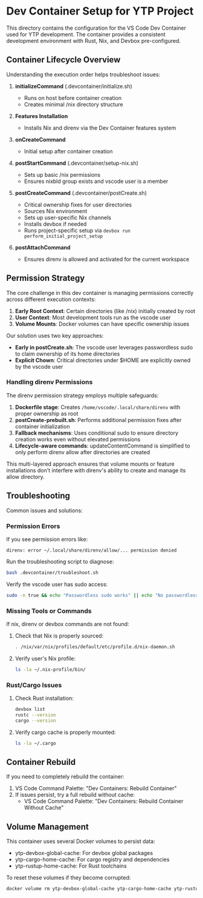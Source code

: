 # Dev Container Setup for YTP Project

This directory contains the configuration for the VS Code Dev Container used for YTP development. The container provides a consistent development environment with Rust, Nix, and Devbox pre-configured.

## Container Lifecycle Overview

Understanding the execution order helps troubleshoot issues:

1. **initializeCommand** (.devcontainer/initialize.sh)
   - Runs on host before container creation
   - Creates minimal /nix directory structure

2. **Features Installation**
   - Installs Nix and direnv via the Dev Container features system

3. **onCreateCommand**
   - Initial setup after container creation

4. **postStartCommand** (.devcontainer/setup-nix.sh)
   - Sets up basic /nix permissions
   - Ensures nixbld group exists and vscode user is a member

5. **postCreateCommand** (.devcontainer/postCreate.sh)
   - Critical ownership fixes for user directories
   - Sources Nix environment
   - Sets up user-specific Nix channels
   - Installs devbox if needed
   - Runs project-specific setup via `devbox run perform_initial_project_setup`

6. **postAttachCommand**
   - Ensures direnv is allowed and activated for the current workspace

## Permission Strategy

The core challenge in this dev container is managing permissions correctly across different execution contexts:

1. **Early Root Context**: Certain directories (like /nix) initially created by root
2. **User Context**: Most development tools run as the vscode user
3. **Volume Mounts**: Docker volumes can have specific ownership issues

Our solution uses two key approaches:
- **Early in postCreate.sh**: The vscode user leverages passwordless sudo to claim ownership of its home directories
- **Explicit Chown**: Critical directories under $HOME are explicitly owned by the vscode user

### Handling direnv Permissions

The direnv permission strategy employs multiple safeguards:

1. **Dockerfile stage**: Creates `/home/vscode/.local/share/direnv` with proper ownership as root
2. **postCreate-prebuilt.sh**: Performs additional permission fixes after container initialization 
3. **Fallback mechanisms**: Uses conditional sudo to ensure directory creation works even without elevated permissions
4. **Lifecycle-aware commands**: updateContentCommand is simplified to only perform direnv allow after directories are created

This multi-layered approach ensures that volume mounts or feature installations don't interfere with direnv's ability to create and manage its allow directory.

## Troubleshooting

Common issues and solutions:

### Permission Errors

If you see permission errors like:
```
direnv: error ~/.local/share/direnv/allow/... permission denied
```

Run the troubleshooting script to diagnose:
```bash
bash .devcontainer/troubleshoot.sh
```

Verify the vscode user has sudo access:
```bash
sudo -n true && echo "Passwordless sudo works" || echo "No passwordless sudo"
```

### Missing Tools or Commands

If nix, direnv or devbox commands are not found:
1. Check that Nix is properly sourced:
   ```bash
   . /nix/var/nix/profiles/default/etc/profile.d/nix-daemon.sh
   ```
2. Verify user's Nix profile:
   ```bash
   ls -la ~/.nix-profile/bin/
   ```

### Rust/Cargo Issues

1. Check Rust installation:
   ```bash
   devbox list
   rustc --version
   cargo --version
   ```

2. Verify cargo cache is properly mounted:
   ```bash
   ls -la ~/.cargo
   ```

## Container Rebuild

If you need to completely rebuild the container:

1. VS Code Command Palette: "Dev Containers: Rebuild Container"
2. If issues persist, try a full rebuild without cache:
   - VS Code Command Palette: "Dev Containers: Rebuild Container Without Cache"

## Volume Management

This container uses several Docker volumes to persist data:
- ytp-devbox-global-cache: For devbox global packages
- ytp-cargo-home-cache: For cargo registry and dependencies
- ytp-rustup-home-cache: For Rust toolchains

To reset these volumes if they become corrupted:
```bash
docker volume rm ytp-devbox-global-cache ytp-cargo-home-cache ytp-rustup-home-cache
``` 
